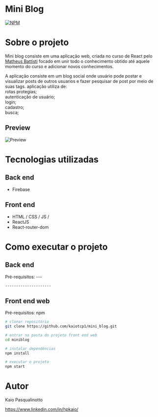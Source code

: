 # Mini Blog
[![NPM](https://img.shields.io/npm/l/react)](https://github.com/kaiotcp1/mini_blog/blob/main/license) 

# Sobre o projeto

Mini blog consiste em uma aplicação web, criada no curso de React pelo
[Matheus Battisti](https://www.udemy.com/course/react-do-zero-a-maestria-c-hooks-router-api-projetos/ "Curso udemy")
focado em unir todo o conhecimento obtido até aquele momento do curso e adicionar novos conhecimentos.

A aplicação consiste em um blog social onde usuário pode postar e visualizar posts de outros usuarios e fazer pesquisar de post por meio de suas tags.
aplicação utiliza de:<br>
rotas protegias; <br>
autenticação de usuário;<br>
login;<br>
cadastro;<br>
busca;




## Preview
![Preview](https://media3.giphy.com/media/QvwfTPDxxE4yJrkQe6/giphy.gif)



# Tecnologias utilizadas
## Back end
- Firebase
## Front end
- HTML / CSS / JS /
- ReactJS
- React-router-dom

# Como executar o projeto

## Back end
Pré-requisitos: ---

```bash
---------------------
```

## Front end web
Pré-requisitos: npm 

```bash
# clonar repositório
git clone https://github.com/kaiotcp1/mini_blog.git

# entrar na pasta do projeto front end web
cd miniblog

# instalar dependências
npm install

# executar o projeto
npm start
```

# Autor

Kaio Pasqualinotto

https://www.linkedin.com/in/hpkaio/
